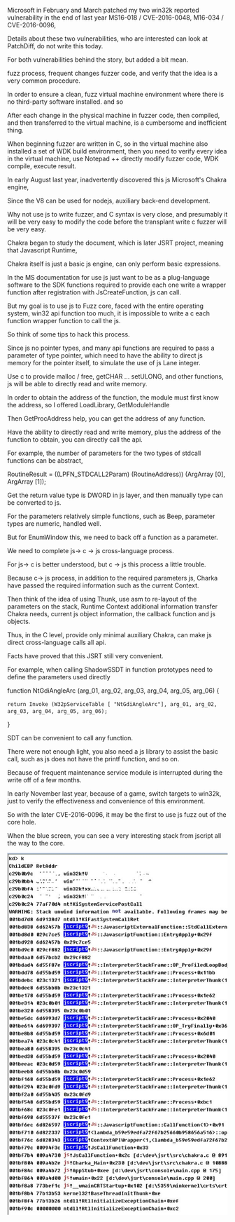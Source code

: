 Microsoft in February and March patched my two win32k reported vulnerability in the end of last year MS16-018 / CVE-2016-0048, M16-034 / CVE-2016-0096,

Details about these two vulnerabilities, who are interested can look at PatchDiff, do not write this today.

For both vulnerabilities behind the story, but added a bit mean.

fuzz process, frequent changes fuzzer code, and verify that the idea is a very common procedure.

In order to ensure a clean, fuzz virtual machine environment where there is no third-party software installed. and so

After each change in the physical machine in fuzzer code, then compiled, and then transferred to the virtual machine, is a cumbersome and inefficient thing.

When beginning fuzzer are written in C, so in the virtual machine also installed a set of WDK build environment, then you need to verify every idea in the virtual machine, use Notepad ++ directly modify fuzzer code, WDK compile, execute result.


In early August last year, inadvertently discovered this js Microsoft's Chakra engine,

Since the V8 can be used for nodejs, auxiliary back-end development.

Why not use js to write fuzzer, and C syntax is very close, and presumably it will be very easy to modify the code before the transplant write c fuzzer will be very easy.

Chakra began to study the document, which is later JSRT project, meaning that Javascript Runtime,


Chakra itself is just a basic js engine, can only perform basic expressions.

In the MS documentation for use js just want to be as a plug-language software to the SDK functions required to provide each one write a wrapper function after registration with JsCreateFunction, js can call.


But my goal is to use js to Fuzz core, faced with the entire operating system, win32 api function too much, it is impossible to write a c each function wrapper function to call the js.

So think of some tips to hack this process.

Since js no pointer types, and many api functions are required to pass a parameter of type pointer, which need to have the ability to direct js memory for the pointer itself, to simulate the use of js Lane integer.

Use c to provide malloc / free, getCHAR ... setULONG, and other functions, js will be able to directly read and write memory.

In order to obtain the address of the function, the module must first know the address, so I offered LoadLibrary, GetModuleHandle

Then GetProcAddress help, you can get the address of any function.

Have the ability to directly read and write memory, plus the address of the function to obtain, you can directly call the api.


For example, the number of parameters for the two types of stdcall functions can be abstract,

RoutineResult = ((LPFN_STDCALL2Param) (RoutineAddress)) (ArgArray [0], ArgArray [1]);

Get the return value type is DWORD in js layer, and then manually type can be converted to js.


For the parameters relatively simple functions, such as Beep, parameter types are numeric, handled well.

But for EnumWindow this, we need to back off a function as a parameter.

We need to complete js-> c -> js cross-language process.


For js-> c is better understood, but c -> js this process a little trouble.

Because c-> js process, in addition to the required parameters js, Charka have passed the required information such as the current Context.

Then think of the idea of using Thunk, use asm to re-layout of the parameters on the stack, Runtime Context additional information transfer Chakra needs, current js object information, the callback function and js objects.


Thus, in the C level, provide only minimal auxiliary Chakra, can make js direct cross-language calls all api.

Facts have proved that this JSRT still very convenient.

For example, when calling ShadowSSDT in function prototypes need to define the parameters used directly

function NtGdiAngleArc (arg_01, arg_02, arg_03, arg_04, arg_05, arg_06)
{

	return Invoke (W32pServiceTable [ "NtGdiAngleArc"], arg_01, arg_02, arg_03, arg_04, arg_05, arg_06);
}

SDT can be convenient to call any function.


There were not enough light, you also need a js library to assist the basic call, such as js does not have the printf function, and so on.

Because of frequent maintenance service module is interrupted during the write off of a few months.


In early November last year, because of a game, switch targets to win32k, just to verify the effectiveness and convenience of this environment.

So with the later CVE-2016-0096, it may be the first to use js fuzz out of the core hole.

When the blue screen, you can see a very interesting stack from jscript all the way to the core.

![](./jsfuzz.jpg)
